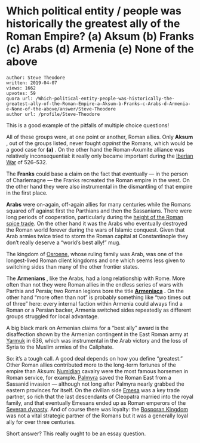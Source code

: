 # Which political entity / people was historically the greatest ally of the Roman Empire? (a) Aksum (b) Franks (c) Arabs (d) Armenia (e) None of the above

	author: Steve Theodore
	written: 2019-04-07
	views: 1662
	upvotes: 59
	quora url: /Which-political-entity-people-was-historically-the-greatest-ally-of-the-Roman-Empire-a-Aksum-b-Franks-c-Arabs-d-Armenia-e-None-of-the-above/answer/Steve-Theodore
	author url: /profile/Steve-Theodore


This is a good example of the pitfalls of multiple choice questions!

All of these groups were, at one point or another, Roman allies. Only __Aksum__ , out of the groups listed, never fought _against_  the Romans, which would be a good case for __(a)__ . On the other hand the Roman-Axumite alliance was relatively inconsequential: it really only became important during the [Iberian War](https://en.wikipedia.org/wiki/Iberian_War) of 526–532.

The __Franks__  could base a claim on the fact that eventually — in the person of Charlemagne — the Franks recreated the Roman empire in the west. On the other hand they were also instrumental in the dismantling of that empire in the first place.

__Arabs__  were on-again, off-again allies for many centuries while the Romans squared off against first the Parthians and then the Sassanians. There were long periods of cooperation, particularly during the [height of the Roman spice trade](https://www.quora.com/What-was-the-most-Roman-thing-ever/answer/Steve-Theodore?ch=10&share=30ac9386&srid=zLvM). On the other hand it was the Arabs who eventually destroyed the Roman world forever during the wars of Islamic conquest. Given that Arab armies twice tried to storm the Roman capital at Constantinople they don’t really deserve a “world’s best ally!” mug.

The kingdom of [Osroene](https://en.wikipedia.org/wiki/Osroene), whose ruling family was Arab, was one of the longest-lived Roman client kingdoms and one which seems less given to switching sides than many of the other frontier states.

The __Armenians__ , like the Arabs, had a long relationship with Rome. More often than not they were Roman allies in the endless series of wars with Parthia and Persia; two Roman legions bore the title __[Armeniaca](https://en.wikipedia.org/wiki/Legio_I_Armeniaca)__ __.__ On the other hand “more often than not” is probably something like “two times out of three” here: every internal faction within Armenia could always find a Roman or a Persian backer, Armenia switched sides repeatedly as different groups struggled for local advantage.

A big black mark on Armenian claims for a “best ally” award is the disaffection shown by the Armenian contingent in the East Roman army at [Yarmuk](https://historycooperative.org/heraclius-and-the-early-islamic-conquests-an-analysis-of-byzantine-military-failure-at-the-battle-of-yarmuk-in-ad-636/#_ftn23) in 636, which was instrumental in the Arab victory and the loss of Syria to the Muslim armies of the Caliphate.



So: it’s a tough call. A good deal depends on how you define “greatest.” Other Roman allies contributed more to the long-term fortunes of the empire than Aksum: [Numidian](https://en.wikipedia.org/wiki/Numidia) cavalry were the most famous horsemen in Roman service, for example. [Palmyra](https://en.wikipedia.org/wiki/Palmyra) saved the Roman East from a Sassanid invasion — although not long after Palmyra nearly grabbed the eastern provinces for itself. On the civilian side [Emesa](https://en.wikipedia.org/wiki/Homs#Emesani_dynasty_and_Roman_rule) was a key trade partner, so rich that the last descendants of Cleopatra married into the royal family, and that eventually Emesans ended up as Roman emperors of the [Severan dynasty](https://en.wikipedia.org/wiki/Severan_dynasty). And of course there was loyalty: the [Bosporan Kingdom](https://en.wikipedia.org/wiki/Bosporan_Kingdom) was not a vital strategic partner of the Romans but it was a generally loyal ally for over three centuries.

Short answer? This really ought to be an essay question.

